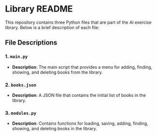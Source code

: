 # Library README

This repository contains three Python files that are part of the AI exercise library. Below is a brief description of each file:

## File Descriptions

### 1. `main.py`
- **Description**: The main script that provides a menu for adding, finding, showing, and deleting books from the library.

### 2. `books.json`
- **Description**: A JSON file that contains the initial list of books in the library.

### 3. `modules.py`
- **Description**: Contains functions for loading, saving, adding, finding, showing, and deleting books in the library.

